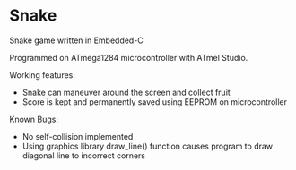 # Snake
Snake game written in Embedded-C

Programmed on ATmega1284 microcontroller with ATmel Studio.

Working features:

- Snake can maneuver around the screen and collect fruit
- Score is kept and permanently saved using EEPROM on microcontroller

Known Bugs:

- No self-collision implemented
- Using graphics library draw_line() function causes program to draw diagonal line to incorrect corners
